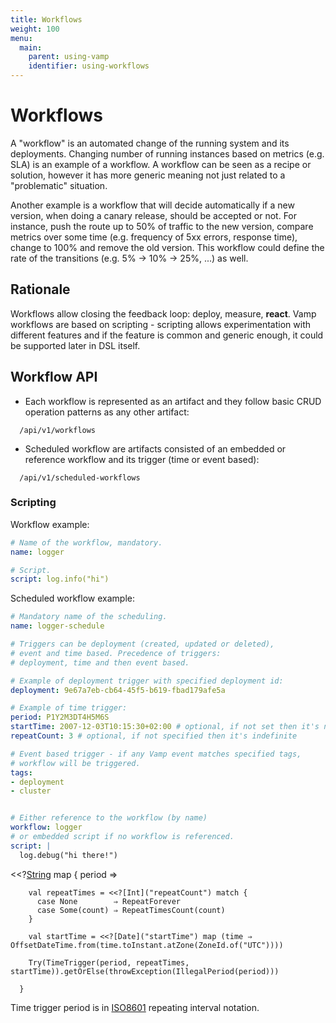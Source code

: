 ```yaml
---
title: Workflows
weight: 100
menu:
  main:
    parent: using-vamp
    identifier: using-workflows    
---
```


# Workflows

A "workflow" is an automated change of the running system and its deployments. Changing number of running instances based on metrics (e.g. SLA) is an example of a workflow. A workflow can be seen as a recipe or solution, however it has more generic meaning not just related to a "problematic" situation.


Another example is a workflow that will decide automatically if a new version, when doing a canary release, should be accepted or not. For instance, push the route up to 50% of traffic to the new version, compare metrics over some time (e.g. frequency of 5xx errors, response time), change to 100% and remove the old version. This workflow could define the rate of the transitions (e.g. 5% -> 10% -> 25%, ...) as well.

## Rationale

Workflows allow closing the feedback loop: deploy, measure, **react**.
Vamp workflows are based on scripting - scripting allows experimentation with different features and if the feature is common and generic enough, it could be supported later in DSL itself.

## Workflow API

* Each workflow is represented as an artifact and they follow basic CRUD operation patterns as any other artifact:
```
  /api/v1/workflows
```

* Scheduled workflow are artifacts consisted of an embedded or reference workflow and its trigger (time or event based):
```
  /api/v1/scheduled-workflows
```

### Scripting

Workflow example:

```yaml
# Name of the workflow, mandatory.
name: logger

# Script.
script: log.info("hi")
```

Scheduled workflow example:

```yaml
# Mandatory name of the scheduling.
name: logger-schedule

# Triggers can be deployment (created, updated or deleted), 
# event and time based. Precedence of triggers: 
# deployment, time and then event based.

# Example of deployment trigger with specified deployment id:
deployment: 9e67a7eb-cb64-45f5-b619-fbad179afe5a

# Example of time trigger:
period: P1Y2M3DT4H5M6S
startTime: 2007-12-03T10:15:30+02:00 # optional, if not set then it's now
repeatCount: 3 # optional, if not specified then it's indefinite

# Event based trigger - if any Vamp event matches specified tags, 
# workflow will be triggered.
tags:
- deployment
- cluster


# Either reference to the workflow (by name)
workflow: logger
# or embedded script if no workflow is referenced.
script: |
  log.debug("hi there!")

```

<<?[String]("period") map { period ⇒

        val repeatTimes = <<?[Int]("repeatCount") match {
          case None        ⇒ RepeatForever
          case Some(count) ⇒ RepeatTimesCount(count)
        }

        val startTime = <<?[Date]("startTime") map (time ⇒ OffsetDateTime.from(time.toInstant.atZone(ZoneId.of("UTC"))))

        Try(TimeTrigger(period, repeatTimes, startTime)).getOrElse(throwException(IllegalPeriod(period)))

      }
      
Time trigger period is in [ISO8601](http://en.wikipedia.org/wiki/ISO_8601) repeating interval notation.
